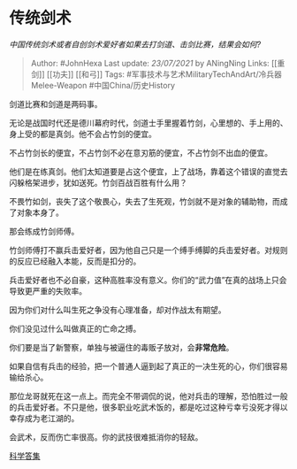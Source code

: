 # 传统剑术
*中国传统剑术或者自创剑术爱好者如果去打剑道、击剑比赛，结果会如何?*

> Author: #JohnHexa
Last update: *23/07/2021* by ANingNing
Links: [[重剑]] [[功夫]] [[和弓]]
Tags: #军事技术与艺术MilitaryTechAndArt/冷兵器Melee-Weapon #中国China/历史History 

 
剑道比赛和剑道是两码事。

无论是战国时代还是德川幕府时代，剑道士手里握着竹剑，心里想的、手上用的、身上受的都是真剑。他不会占竹剑的便宜。

不占竹剑长的便宜，不占竹剑不必在意刃筋的便宜，不占竹剑不出血的便宜。

他们是在练真剑。他们太知道要是占这个便宜，上了战场，靠着这个错误的直觉去闪躲格架进步，犹如送死。竹剑百战百胜有什么用？

不畏竹如剑，丧失了这个敬畏心，失去了生死观，竹剑就不是对象的辅助物，而成了对象本身了。

那会练成竹剑师傅。

竹剑师傅打不赢兵击爱好者，因为他自己只是一个缚手缚脚的兵击爱好者。对规则的反应已经融入本能，反而是扣分的。

兵击爱好者也不必自豪，这种高胜率没有意义。你们的“武力值”在真的战场上只会导致更严重的失败率。

因为你们对什么叫生死之争没有心理准备，却对作战太有期望。

你们没见过什么叫做真正的亡命之搏。

你们要是当了新警察，单独与被逼住的毒贩子放对，会**非常危险**。

如果自信有兵击的经验，把一个普通人逼到起了真正的一决生死的心，你们很容易输给杀心。

那位龙哥就死在这一点上。而完全不带调侃的说，他对兵击的理解，恐怕胜过一般的兵击爱好者。不只是他，很多职业吃武术饭的，都是吃过这种亏幸亏没死才得以幸存成为老江湖的。

会武术，反而伤亡率很高。你的武技很难抵消你的轻敌。

[科学答集](https://zhihu.com/collection/304168613)


